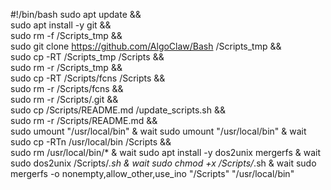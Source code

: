 #!/bin/bash
sudo apt update && \
sudo apt install -y git && \
sudo rm -f /Scripts_tmp && \
sudo git clone https://github.com/AlgoClaw/Bash /Scripts_tmp && \
sudo cp -RT /Scripts_tmp /Scripts && \
sudo rm -r /Scripts_tmp && \
sudo cp -RT /Scripts/fcns /Scripts && \
sudo rm -r /Scripts/fcns && \
sudo rm -r /Scripts/.git && \
sudo cp /Scripts/README.md /update_scripts.sh && \
sudo rm -r /Scripts/README.md  && \
sudo umount "/usr/local/bin"  & wait
sudo umount "/usr/local/bin"  & wait
sudo cp -RTn /usr/local/bin /Scripts && \
sudo rm /usr/local/bin/* & wait
sudo apt install -y dos2unix mergerfs & wait
sudo dos2unix /Scripts/*.sh & wait
sudo chmod +x /Scripts/*.sh & wait
sudo mergerfs -o nonempty,allow_other,use_ino "/Scripts" "/usr/local/bin"
